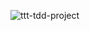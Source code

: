 ![ttt-tdd-project](https://socialify.git.ci/TheSaviourEking/ttt-tdd-project/image?font=Inter&forks=1&issues=1&language=1&name=1&owner=1&pattern=Plus&pulls=1&theme=Auto)
